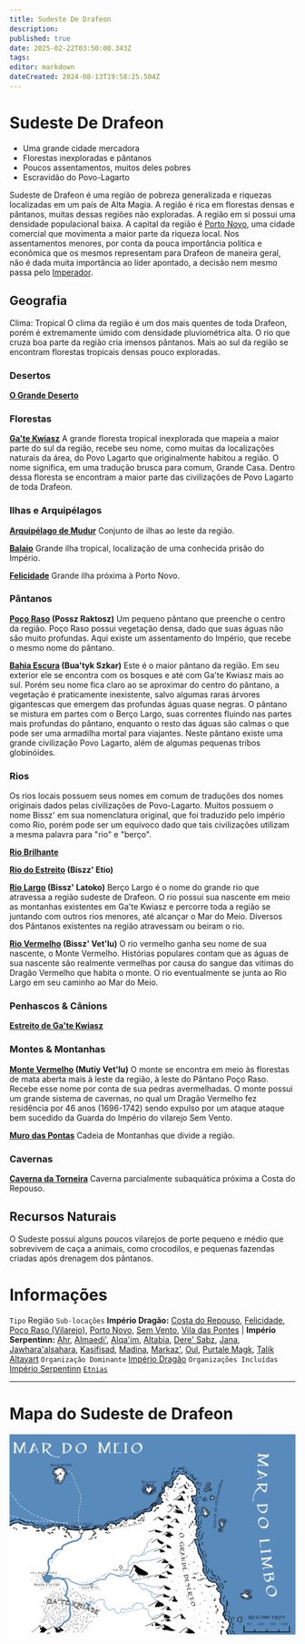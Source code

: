```yaml
---
title: Sudeste De Drafeon
description: 
published: true
date: 2025-02-22T03:50:00.343Z
tags: 
editor: markdown
dateCreated: 2024-08-13T19:58:25.504Z
---
```


<!-- SUBTITLE: Lar dos pântanos do Povo-Lagarto -->

# Sudeste De Drafeon
* Uma grande cidade mercadora
* Florestas inexploradas e pântanos
* Poucos assentamentos, muitos deles pobres
* Escravidão do Povo-Lagarto

Sudeste de Drafeon é uma região de pobreza generalizada e riquezas localizadas em um país de Alta Magia. A região é rica em florestas densas e pântanos, muitas dessas regiões não exploradas. A região em si possui uma densidade populacional baixa. A capital da região é [Porto Novo](), uma cidade comercial que movimenta a maior parte da riqueza local. Nos assentamentos menores, por conta da pouca importância política e econômica que os mesmos representam para Drafeon de maneira geral, não é dada muita importância ao líder apontado, a decisão nem mesmo passa pelo [Imperador](/rankings-e-titulos/imperador-dragao#imperador-dragao).

## Geografia
Clima: Tropical O clima da região é um dos mais quentes de toda Drafeon, porém é extremamente úmido com densidade pluviométrica alta. O rio que cruza boa parte da região cria imensos pântanos. Mais ao sul da região se encontram florestas tropicais densas pouco exploradas. 

### Desertos
**[O Grande Deserto](/lugares/plano-material/drafeon/sudeste-de-drafeon/o-grande-deserto#o-grande-deserto)**

### Florestas
**[Ga'te Kwiasz](/lugares/plano-material/drafeon/sudeste-de-drafeon/gate-kwiasz#gate-kwiasz)**
A grande floresta tropical inexplorada que mapeia a maior parte do sul da região, recebe seu nome, como muitas da localizações naturais da área, do Povo Lagarto que originalmente habitou a região. O nome significa, em uma tradução brusca para comum, Grande Casa. Dentro dessa floresta se encontram a maior parte das civilizações de Povo Lagarto de toda Drafeon. 

### Ilhas e Arquipélagos
**[Arquipélago de Mudur](/lugares/plano-material/drafeon/sudeste-de-drafeon/arquipelago-de-mudur#arquipelago-de-mudur)**
Conjunto de ilhas ao leste da região.

**[Balaio](/lugares/plano-material/drafeon/sudeste-de-drafeon/balaio#balaio)**
Grande ilha tropical, localização de uma conhecida prisão do Império.

**[Felicidade](/lugares/plano-material/drafeon/sudeste-de-drafeon/felicidade#felicidade)**
Grande ilha próxima à Porto Novo.

### Pântanos
**[Poço Raso](/lugares/plano-material/drafeon/sudeste-de-drafeon/poco-raso-pantano#poco-raso) (Possz Raktosz)**
Um pequeno pântano que preenche o centro da região. Poço Raso possui vegetação densa, dado que suas águas não são muito profundas. Aqui existe um assentamento do Império, que recebe o mesmo nome do pântano. 

**[Bahia Escura](/lugares/plano-material/drafeon/sudeste-de-drafeon/bahia-escura#bahia-escura) (Bua'tyk Szkar)**
Este é o maior pântano da região. Em seu exterior ele se encontra com os bosques e até com Ga'te Kwiasz mais ao sul. Porém seu nome fica claro ao se aproximar do centro do pântano, a vegetação é praticamente inexistente, salvo algumas raras árvores gigantescas que emergem das profundas águas quase negras. O pântano se mistura em partes com o Berço Largo, suas correntes fluindo nas partes mais profundas do pântano, enquanto o resto das águas são calmas o que pode ser uma armadilha mortal para viajantes. Neste pântano existe uma grande civilização Povo Lagarto, além de algumas pequenas tribos globinóides. 

### Rios
Os rios locais possuem seus nomes em comum de traduções dos nomes originais dados pelas civilizações de Povo-Lagarto. Muitos possuem o nome Bissz' em sua nomenclatura original, que foi traduzido pelo império como Rio, porém pode ser um equívoco dado que tais civilizações utilizam a mesma palavra para "rio" e "berço".

**[Rio Brilhante](/lugares/plano-material/drafeon/sudeste-de-drafeon/rio-brilhante#rio-brilhante)**

**[Rio do Estreito](/lugares/plano-material/drafeon/sudeste-de-drafeon/rio-do-estreito#rio-do-estreito) (Biszz' Etio)**

**[Rio Largo](/lugares/plano-material/drafeon/sudeste-de-drafeon/rio-largo#rio-largo) (Bissz' Latoko)**
Berço Largo é o nome do grande rio que atravessa a região sudeste de Drafeon. O rio possui sua nascente em meio as montanhas existentes em Ga'te Kwiasz e percorre toda a região se juntando com outros rios menores, até alcançar o Mar do Meio. Diversos dos Pântanos existentes na região atravessam ou beiram o rio.

**[Rio Vermelho](/lugares/plano-material/drafeon/sudeste-de-drafeon/rio-vermelho#rio-vermelho) (Bissz' Vet'lu)**
O rio vermelho ganha seu nome de sua nascente, o Monte Vermelho. Histórias populares contam que as águas de sua nascente são realmente vermelhas por causa do sangue das vítimas do Dragão Vermelho que habita o monte. O rio eventualmente se junta ao Rio Largo em seu caminho ao Mar do Meio.

### Penhascos & Cânions
**[Estreito de Ga'te Kwiasz](/lugares/plano-material/drafeon/sudeste-de-drafeon/estreito-de-gate-kwiasz#estreito-de-gate-kwiasz)**

### Montes & Montanhas
**[Monte Vermelho](/lugares/plano-material/drafeon/sudeste-de-drafeon/monte-vermelho#monte-vermelho) (Mutiy Vet'lu)**
O monte se encontra em meio às florestas de mata aberta mais à leste da região, à leste do Pântano Poço Raso. Recebe esse nome por conta de sua pedras avermelhadas. O monte possui um grande sistema de cavernas, no qual um Dragão Vermelho fez residência por 46 anos (1696-1742) sendo expulso por um ataque ataque bem sucedido da Guarda do Império do vilarejo Sem Vento.

**[Muro das Pontas](/lugares/plano-material/drafeon/sudeste-de-drafeon/muro-das-pontas#muro-das-pontas)**
Cadeia de Montanhas que divide a região.

### Cavernas
**[Caverna da Torneira](/lugares/plano-material/drafeon/sudeste-de-drafeon/caverna-da-torneira)**
Caverna parcialmente subaquática próxima a Costa do Repouso.

## Recursos Naturais
O Sudeste possui alguns poucos vilarejos de porte pequeno e médio que sobrevivem de caça a animais, como crocodilos, e pequenas fazendas criadas após drenagem dos pântanos.
# Informações
`Tipo` Região
`Sub-locações` **Império Dragão:** [Costa do Repouso](/lugares/plano-material/drafeon/sudeste-de-drafeon/costa-do-repouso#costa-do-repouso), [Felicidade](/lugares/plano-material/drafeon/sudeste-de-drafeon/felicidade#felicidade), [Poço Raso (Vilarejo)](/lugares/plano-material/drafeon/sudeste-de-drafeon/poco-raso-vilarejo#poco-raso-vilarejo), [Porto Novo](/lugares/plano-material/drafeon/sudeste-de-drafeon/porto-novo#porto-novo), [Sem Vento](/lugares/plano-material/drafeon/sudeste-de-drafeon/sem-vento#sem-vento), [Vila das Pontes](/lugares/plano-material/drafeon/sudeste-de-drafeon/vila-das-pontes#vila-das-pontes) | **Império Serpentinn:** [Ahr](/lugares/plano-material/drafeon/sudeste-de-drafeon/ahr), [Almaedi'](/lugares/plano-material/drafeon/sudeste-de-drafeon/almaedi), [Alqa'im](/lugares/plano-material/drafeon/sudeste-de-drafeon/alqaim), [Altabia](/lugares/plano-material/drafeon/sudeste-de-drafeon/altabia), [Dere' Sabz](/lugares/plano-material/drafeon/sudeste-de-drafeon/dere-sabz), [Jana](/lugares/plano-material/drafeon/sudeste-de-drafeon/jana), [Jawhara'alsahara](/lugares/plano-material/drafeon/sudeste-de-drafeon/jawharaalsahara), [Kasifisad](/lugares/plano-material/drafeon/sudeste-de-drafeon/kasifisad), [Madina](/lugares/plano-material/drafeon/sudeste-de-drafeon/madina), [Markaz'](/lugares/plano-material/drafeon/sudeste-de-drafeon/markaz), [Oul](/lugares/plano-material/drafeon/sudeste-de-drafeon/oul), [Purtale Magk](/lugares/plano-material/drafeon/sudeste-de-drafeon/purtale-magk), [Talik Altayart](/lugares/plano-material/drafeon/sudeste-de-drafeon/talik-altayart)
`Organização Dominante` [Império Dragão](/faccoes/nacoes/imperio-dragao#imperio-dragao) 
`Organizações Incluídas` [Império Serpentinn](/faccoes/nacoes/imperio-serpentinn)
[`Etnias`](/lugares/plano-material/drafeon/sudeste-de-drafeon/etnias-do-sudeste-de-drafeon#etnias-do-sudeste-de-drafeon)

-----
# Mapa do Sudeste de Drafeon
![Sudeste_de_Drafeon](/uploads/mapas/sudeste_de_drafeon_-_3.jpg)

